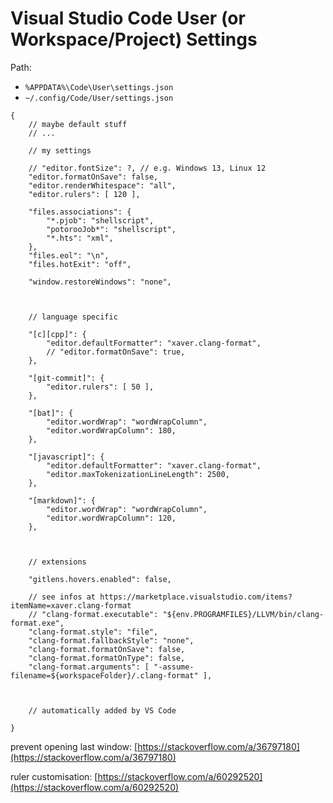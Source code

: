 # Visual Studio Code User (or Workspace/Project) Settings

Path:
- `%APPDATA%\Code\User\settings.json`
- `~/.config/Code/User/settings.json`

```jsonc
{
    // maybe default stuff
    // ...

    // my settings

    // "editor.fontSize": ?, // e.g. Windows 13, Linux 12
    "editor.formatOnSave": false,
    "editor.renderWhitespace": "all",
    "editor.rulers": [ 120 ],

    "files.associations": {
        "*.pjob": "shellscript",
        "potorooJob*": "shellscript",
        "*.hts": "xml",
    },
    "files.eol": "\n",
    "files.hotExit": "off",

    "window.restoreWindows": "none",



    // language specific

    "[c][cpp]": {
        "editor.defaultFormatter": "xaver.clang-format",
        // "editor.formatOnSave": true,
    },

    "[git-commit]": {
        "editor.rulers": [ 50 ],
    },

    "[bat]": {
        "editor.wordWrap": "wordWrapColumn",
        "editor.wordWrapColumn": 180,
    },

    "[javascript]": {
        "editor.defaultFormatter": "xaver.clang-format",
        "editor.maxTokenizationLineLength": 2500,
    },

    "[markdown]": {
        "editor.wordWrap": "wordWrapColumn",
        "editor.wordWrapColumn": 120,
    },



    // extensions

    "gitlens.hovers.enabled": false,

    // see infos at https://marketplace.visualstudio.com/items?itemName=xaver.clang-format
    // "clang-format.executable": "${env.PROGRAMFILES}/LLVM/bin/clang-format.exe",
    "clang-format.style": "file",
    "clang-format.fallbackStyle": "none",
    "clang-format.formatOnSave": false,
    "clang-format.formatOnType": false,
    "clang-format.arguments": [ "-assume-filename=${workspaceFolder}/.clang-format" ],



    // automatically added by VS Code

}
```

prevent opening last window: [https://stackoverflow.com/a/36797180](https://stackoverflow.com/a/36797180)

ruler customisation: [https://stackoverflow.com/a/60292520](https://stackoverflow.com/a/60292520)
